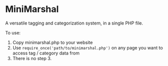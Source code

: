 # MiniMarshal

A versatile tagging and categorization system, in a single PHP file.

To use:

1. Copy minimarshal.php to your website
2. Use `require_once('path/to/minimarshal.php')` on any page you want to access tag / category data from
3. There is no step 3.
